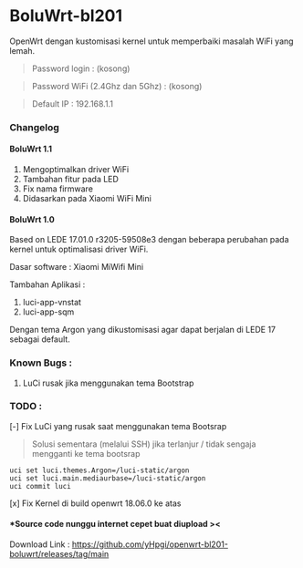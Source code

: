 # BoluWrt-bl201

OpenWrt dengan kustomisasi kernel untuk memperbaiki masalah WiFi yang lemah.

>  Password login : (kosong)

>  Password WiFi (2.4Ghz dan 5Ghz) : (kosong)

>  Default IP : 192.168.1.1

### Changelog 

#### BoluWrt 1.1

1. Mengoptimalkan driver WiFi
2. Tambahan fitur pada LED
3. Fix nama firmware
4. Didasarkan pada Xiaomi WiFi Mini

#### BoluWrt 1.0

Based on LEDE 17.01.0 r3205-59508e3 dengan beberapa perubahan pada kernel untuk optimalisasi driver WiFi.

Dasar software : Xiaomi MiWifi Mini

Tambahan Aplikasi :
1. luci-app-vnstat
2. luci-app-sqm

Dengan tema Argon yang dikustomisasi agar dapat berjalan di LEDE 17 sebagai default.

### Known Bugs :
1. LuCi rusak jika menggunakan tema Bootstrap

### TODO :
[-] Fix LuCi yang rusak saat menggunakan tema Bootsrap
  > Solusi sementara (melalui SSH) jika terlanjur / tidak sengaja mengganti ke tema bootsrap
 
    uci set luci.themes.Argon=/luci-static/argon
    uci set luci.main.mediaurbase=/luci-static/argon
    uci commit luci
    
    
[x] Fix Kernel di build openwrt 18.06.0 ke atas

#### *Source code nunggu internet cepet buat diupload ><

Download Link : https://github.com/yHpgi/openwrt-bl201-boluwrt/releases/tag/main
